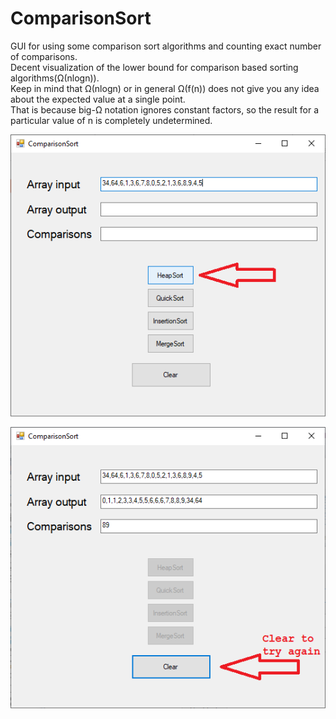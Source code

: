 # ComparisonSort
GUI for using some comparison sort algorithms and counting exact number of comparisons.  
Decent visualization of the lower bound for comparison based sorting algorithms(Ω(nlogn)).  
Keep in mind that Ω(nlogn) or in general Ω(f(n)) does not give you any idea about the expected value at a single point.  
That is because big-Ω notation ignores constant factors, so the result for a particular value of n is completely undetermined.    
  
![alt text](https://raw.githubusercontent.com/AlexKln/ComparisonSort/master/images/screenshot1.png)
  
![alt text](https://raw.githubusercontent.com/AlexKln/ComparisonSort/master/images/screenshot2.png)
